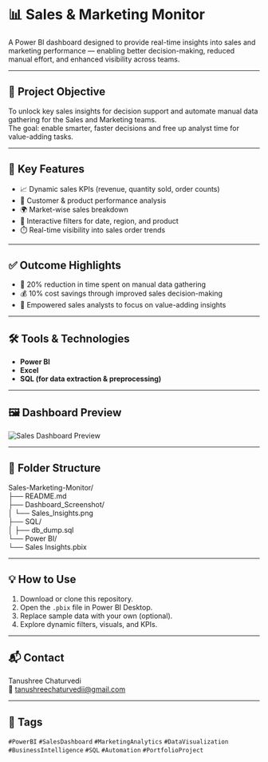 # 📊 Sales & Marketing Monitor

A Power BI dashboard designed to provide real-time insights into sales and marketing performance — enabling better decision-making, reduced manual effort, and enhanced visibility across teams.

---

## 🎯 Project Objective

To unlock key sales insights for decision support and automate manual data gathering for the Sales and Marketing teams.  
The goal: enable smarter, faster decisions and free up analyst time for value-adding tasks.

---

## 🧩 Key Features

- 📈 Dynamic sales KPIs (revenue, quantity sold, order counts)
- 🧠 Customer & product performance analysis
- 🌍 Market-wise sales breakdown
- 📅 Interactive filters for date, region, and product
- ⏱️ Real-time visibility into sales order trends

---

## ✅ Outcome Highlights

- 🔁 20% reduction in time spent on manual data gathering
- 💰 10% cost savings through improved sales decision-making
- 🧠 Empowered sales analysts to focus on value-adding insights

---

## 🛠 Tools & Technologies

- **Power BI**
- **Excel**
- **SQL (for data extraction & preprocessing)**

---

## 🖼️ Dashboard Preview

![Sales Dashboard Preview](Dashboard_Screenshot/Sales_Insights.png)

---

## 📁 Folder Structure

Sales-Marketing-Monitor/  
├── README.md  
├── Dashboard_Screenshot/  
│   └── Sales_Insights.png  
├── SQL/  
│   ├── db_dump.sql  
└── Power BI/  
    └── Sales Insights.pbix  

---

## 💡 How to Use

1. Download or clone this repository.
2. Open the `.pbix` file in Power BI Desktop.
3. Replace sample data with your own (optional).
4. Explore dynamic filters, visuals, and KPIs.

---

## 📬 Contact

Tanushree Chaturvedi  
📧 tanushreechaturvedii@gmail.com

---

## 🔖 Tags

`#PowerBI` `#SalesDashboard` `#MarketingAnalytics` `#DataVisualization` `#BusinessIntelligence` `#SQL` `#Automation` `#PortfolioProject`


